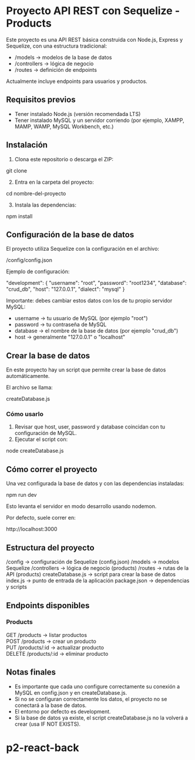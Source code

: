 # Proyecto API REST con Sequelize - Products

Este proyecto es una API REST básica construida con Node.js, Express y Sequelize, con una estructura tradicional:

- /models → modelos de la base de datos
- /controllers → lógica de negocio
- /routes → definición de endpoints

Actualmente incluye endpoints para usuarios y productos.

## Requisitos previos

- Tener instalado Node.js (versión recomendada LTS)
- Tener instalado MySQL y un servidor corriendo (por ejemplo, XAMPP, MAMP, WAMP, MySQL Workbench, etc.)

## Instalación

1. Clona este repositorio o descarga el ZIP:

git clone <url-del-repo>

2. Entra en la carpeta del proyecto:

cd nombre-del-proyecto

3. Instala las dependencias:

npm install

## Configuración de la base de datos

El proyecto utiliza Sequelize con la configuración en el archivo:

/config/config.json

Ejemplo de configuración:

"development": {
  "username": "root",
  "password": "root1234",
  "database": "crud_db",
  "host": "127.0.0.1",
  "dialect": "mysql"
}

Importante: debes cambiar estos datos con los de tu propio servidor MySQL:

- username → tu usuario de MySQL (por ejemplo "root")
- password → tu contraseña de MySQL
- database → el nombre de la base de datos (por ejemplo "crud_db")
- host → generalmente "127.0.0.1" o "localhost"

## Crear la base de datos

En este proyecto hay un script que permite crear la base de datos automáticamente.

El archivo se llama:

createDatabase.js

### Cómo usarlo

1. Revisar que host, user, password y database coincidan con tu configuración de MySQL.
2. Ejecutar el script con:

node createDatabase.js

## Cómo correr el proyecto

Una vez configurada la base de datos y con las dependencias instaladas:

npm run dev

Esto levanta el servidor en modo desarrollo usando nodemon.

Por defecto, suele correr en:

http://localhost:3000

## Estructura del proyecto

/config → configuración de Sequelize (config.json)
/models → modelos Sequelize
/controllers → lógica de negocio (products)
/routes → rutas de la API (products)
createDatabase.js → script para crear la base de datos
index.js → punto de entrada de la aplicación
package.json → dependencias y scripts

## Endpoints disponibles

### Products

GET /products → listar productos  
POST /products → crear un producto  
PUT /products/:id → actualizar producto  
DELETE /products/:id → eliminar producto  

## Notas finales

- Es importante que cada uno configure correctamente su conexión a MySQL en config.json y en createDatabase.js.
- Si no se configuran correctamente los datos, el proyecto no se conectará a la base de datos.
- El entorno por defecto es development.
- Si la base de datos ya existe, el script createDatabase.js no la volverá a crear (usa IF NOT EXISTS).

# p2-react-back
